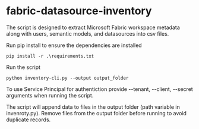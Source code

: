 # fabric-datasource-inventory

The script is designed to extract Microsoft Fabric workspace metadata along with users, semantic models, and datasources into csv files.

Run pip install to ensure the dependencies are installed
```
pip install -r .\requirements.txt 
```

Run the script
```
python inventory-cli.py --output output_folder
```

To use Service Principal for authentiction provide --tenant, --client, --secret arguments when running the script.

The script will append data to files in the output folder (path variable in invenroty.py). Remove files from the output folder before running to avoid duplicate records.